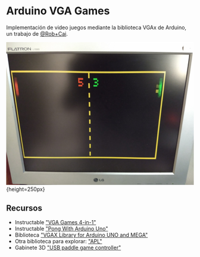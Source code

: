 # Arduino VGA Games

Implementación de video juegos mediante la biblioteca VGAx de Arduino, un trabajo de [@Rob+Cai](https://www.instructables.com/member/Rob+Cai/).

![Primeras pruebas](./docs/img/933af5e730127870.jpg){height=250px}

## Recursos

- Instructable ["VGA Games 4-in-1"](https://www.instructables.com/Arduino-VGA-Games-4-in-1/)
- Instructable ["Pong With Arduino Uno"](https://www.instructables.com/VGA-Pong-with-Arduino-Uno/)
- Biblioteca ["VGAX Library for Arduino UNO and MEGA"](https://github.com/smaffer/vgax)
- Otra biblioteca para explorar: ["APL"](https://github.com/akund/APL)
- Gabinete 3D ["USB paddle game controller"](https://www.thingiverse.com/thing:4223937)
